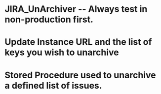 # JIRA_UnArchiver -- Always test in non-production first. 

# Update Instance URL and the list of keys you wish to unarchive

# Stored Procedure used to unarchive a defined list of issues.
